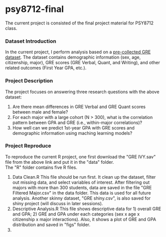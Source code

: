 # psy8712-final
The current project is consisted of the final project material for PSY8712 class.

### Dataset Introduction
In the current project, I perform analysis based on a [pre-collected GRE dataset](https://www.openicpsr.org/openicpsr/project/155721/version/V1/view;jsessionid=CCA87775E2BAE63EE1B4FC92FF3AE409>). The dataset contains demographic information (sex, age, citizenship, major), GRE scores (GRE Verbal, Quant, and Writing), and other related outcomes (First Year GPA, etc.). 

### Project Description
The project focuses on answering three research questions with the above dataset:
1. Are there mean differences in GRE Verbal and GRE Quant scores between male and female?
2. For each major with a large cohort (N > 300), what is the correlation pattern between GPA and GRE (i.e., within-major correlations)?
3. How well can we predict 1st-year GPA with GRE scores and demographic information using maching learning models?

### Project Reproduce
To reproduce the current R project, one first download the "GRE IVY.sav" file from the above link and put it in the "data" folder.   
The "R" folder contains five R files.
1. Data Clean.R
  This file should be run first. It clean up the dataset, filter out missing data, and select variables of interest. After filtering out majors with more than 300 students, data are saved in the file "GRE Filtered Major.csv" in the data folder. This data is used for all future analysis. Another skinny dataset, "GRE shiny.csv", is also saved for shiny project (will discuss in later sessions).
2. Descriptive Analysis.R
   This file shows descriptive data for 1) overall GRE and GPA; 2) GRE and GPA under each categories (sex x age x citizenship x major interactions). Also, it shows a plot of GRE and GPA distribution and saved in "figs" folder.
3. 
